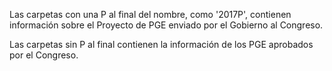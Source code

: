 Las carpetas con una P al final del nombre, como '2017P', contienen información sobre el Proyecto de PGE enviado por el Gobierno al Congreso.

Las carpetas sin P al final contienen la información de los PGE aprobados por el Congreso.